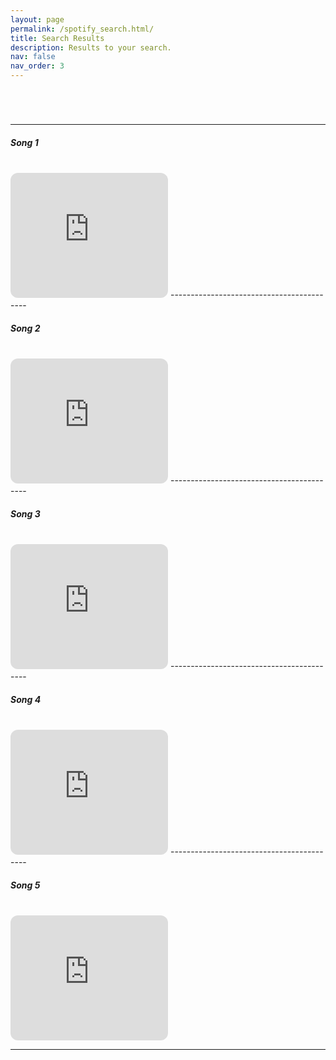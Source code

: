```yaml
---
layout: page
permalink: /spotify_search.html/
title: Search Results
description: Results to your search.
nav: false
nav_order: 3
---
```


<script>
    var url = $(location).attr('href');
    var pathname = $(location).attr('pathname');
    songname = url.replace("http://127.0.0.1:4000/ic-hackathon/spotify_search.html/?query=","")
    $("h1").text("Search Results to: " + songname);
</script>

<h1></h1>
<script type="text/javascript" src="assets/js/search.js"></script>
<br />



------------------------------------------
<h5 id="search-result-1" class=".search-result"><b>Song 1</b></h5>
<br />
<iframe style="border-radius:12px" src="https://open.spotify.com/embed/track/0Jv1QRGJtGaBhbR2iMXq8t?utm_source=generator" width="50%" height="200" frameBorder="0" allowfullscreen="" allow="autoplay; clipboard-write; encrypted-media; fullscreen; picture-in-picture"></iframe>
------------------------------------------
<h5 id="search-result-2" class=".search-result"><b>Song 2</b></h5>
<br />
<iframe style="border-radius:12px" src="https://open.spotify.com/embed/track/0Jv1QRGJtGaBhbR2iMXq8t?utm_source=generator" width="50%" height="200" frameBorder="0" allowfullscreen="" allow="autoplay; clipboard-write; encrypted-media; fullscreen; picture-in-picture"></iframe>
------------------------------------------
<h5 id="search-result-3" class=".search-result"><b>Song 3</b></h5>
<br />
<iframe style="border-radius:12px" src="https://open.spotify.com/embed/track/0Jv1QRGJtGaBhbR2iMXq8t?utm_source=generator" width="50%" height="200" frameBorder="0" allowfullscreen="" allow="autoplay; clipboard-write; encrypted-media; fullscreen; picture-in-picture"></iframe>
------------------------------------------
<h5 id="search-result-4" class=".search-result"><b>Song 4</b></h5>
<br />
<iframe style="border-radius:12px" src="https://open.spotify.com/embed/track/0Jv1QRGJtGaBhbR2iMXq8t?utm_source=generator" width="50%" height="200" frameBorder="0" allowfullscreen="" allow="autoplay; clipboard-write; encrypted-media; fullscreen; picture-in-picture"></iframe>
------------------------------------------
<h5 id="search-result-5" class=".search-result"><b>Song 5</b></h5>
<br />
<iframe style="border-radius:12px" src="https://open.spotify.com/embed/track/0Jv1QRGJtGaBhbR2iMXq8t?utm_source=generator" width="50%" height="200" frameBorder="0" allowfullscreen="" allow="autoplay; clipboard-write; encrypted-media; fullscreen; picture-in-picture"></iframe>

---